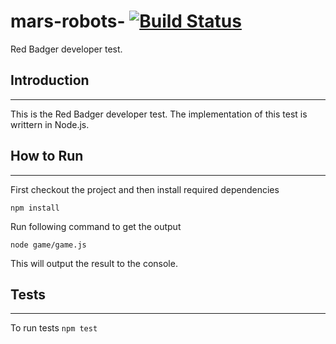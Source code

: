 # mars-robots- [![Build Status](https://travis-ci.org/chiragdoctor/mars-robots-.svg)](https://travis-ci.org/chiragdoctor/mars-robots-)
Red Badger developer test. 


## Introduction 
****
This is the Red Badger developer test. The implementation of this test is writtern in Node.js. 

## How to Run 
***

First checkout the project and then install required dependencies  

``` npm install ```
    
Run following command to get the output
    
``` node game/game.js ```
    
This will output the result to the console.
    
## Tests
***

To run tests
``` npm test ```


    
    
